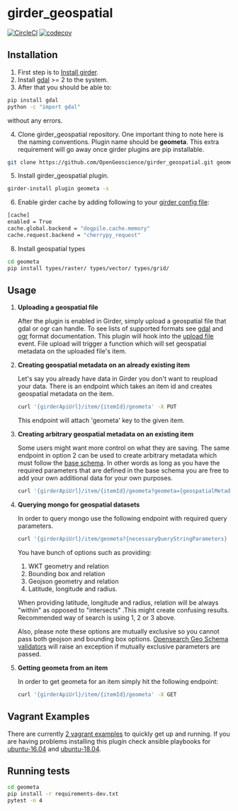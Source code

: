 # girder_geospatial
[![CircleCI](https://circleci.com/gh/OpenGeoscience/girder_geospatial/tree/master.svg?style=svg)](https://circleci.com/gh/OpenGeoscience/girder_geospatial/tree/master)
[![codecov](https://codecov.io/gh/OpenGeoscience/girder_geospatial/branch/master/graph/badge.svg)](https://codecov.io/gh/OpenGeoscience/girder_geospatial)

## Installation
1. First step is to [Install girder](https://girder.readthedocs.io/en/latest/installation.html).
2. Install [gdal](http://www.gdal.org/) >= 2 to the system.
3. After that you should be able to:
```sh
pip install gdal
python -c "import gdal"
```
without any errors.

4. Clone girder_geospatial repository. One important thing to note here is the naming conventions. Plugin name should be **geometa**. This extra requirement will go away once girder plugins are pip installable.
```sh
git clone https://github.com/OpenGeoscience/girder_geospatial.git geometa
```
5. Install girder_geospatial plugin.
```sh
girder-install plugin geometa -s
```
6. Enable girder cache by adding following to your [girder config file](https://girder.readthedocs.io/en/latest/configuration.html):
```sh
[cache]
enabled = True
cache.global.backend = "dogpile.cache.memory"
cache.request.backend = "cherrypy_request"
```
8. Install geospatial types
```sh
cd geometa
pip install types/raster/ types/vector/ types/grid/
```

## Usage
1. **Uploading a geospatial file**

    After the plugin is enabled in Girder, simply upload a geospatial file that gdal or ogr can handle.
    To see lists of supported formats see [gdal](http://www.gdal.org/formats_list.html) and                        [ogr](http://www.gdal.org/ogr_formats.html) format documentation.
    This plugin will hook into the [upload file](https://github.com/OpenGeoscience/girder_geospatial/blob/master/server/__init__.py#L16-L17) event. File upload will trigger a function which will set geospatial metadata on the uploaded file's item.

2. **Creating geospatial metadata on an already existing item**

    Let's say you already have data in Girder you don't want to reupload your data. There is an
    endpoint which takes an item id and creates geospatial metadata on the item.
    ```sh
    curl '{girderApiUrl}/item/{itemId}/geometa' -X PUT
    ```
    This endpoint will attach 'geometa' key to the given item.

3. **Creating arbitrary geospatial metadata on an existing item**

    Some users might want more control on what they are saving. The same endpoint in option 2 can be used
    to create arbitrary metadata which must follow the [base schema](https://github.com/OpenGeoscience/girder_geospatial/blob/master/geometa/schema/base.py#L29-L48).
    In other words as long as you have the required parameters that are defined in the base
    schema you are free to add your own additional data for your own purposes.
    ```sh
    curl '{girderApiUrl}/item/{itemId}/geometa?geometa={geospatialMetadata}' -X PUT
    ```

4. **Querying mongo for geospatial datasets**

	In order to query mongo use the following endpoint with required query parameters.
	```sh
	curl '{girderApiUrl}/item/geometa?{necessaryQueryStringParameters} -X GET
	```

	You have bunch of options such as providing:
	1. WKT geometry and relation
	2. Bounding box and relation
	3. Geojson geometry and relation
	4. Latitude, longitude and radius.

	When providing latitude, longitude and radius, relation will be always "within" as opposed to
	"intersects" .This might create confusing results. Recommended way of search is using 1, 2 or 3
	above.

	Also, please note these options are mutually exclusive so you cannot pass both geojson and bounding
	box options. [Opensearch Geo Schema validators](https://github.com/OpenGeoscience/girder_geospatial/blob/add-endpoint-documentation/geometa/schema/opensearchgeo.py#L61-L147) will raise an exception if mutually exclusive
	parameters are passed.

5. **Getting geometa from an item**

   In order to get geometa for an item simply hit the following endpoint:
   ```sh
   curl '{girderApiUrl}/item/{itemId}/geometa' -X GET
   ```

## Vagrant Examples
There are currently [2 vagrant examples](https://github.com/OpenGeoscience/girder_geospatial/tree/master/devops/ansible/examples) to quickly get up and running.
If you are having problems installing this plugin check ansible playbooks for
[ubuntu-16.04](https://github.com/OpenGeoscience/girder_geospatial/blob/master/devops/ansible/examples/ubuntu-16.04/playbook.yml) and
[ubuntu-18.04](https://github.com/OpenGeoscience/girder_geospatial/blob/master/devops/ansible/examples/ubuntu-18.04/playbook.yml).

## Running tests
```sh
cd geometa
pip install -r requirements-dev.txt
pytest -n 4
```
